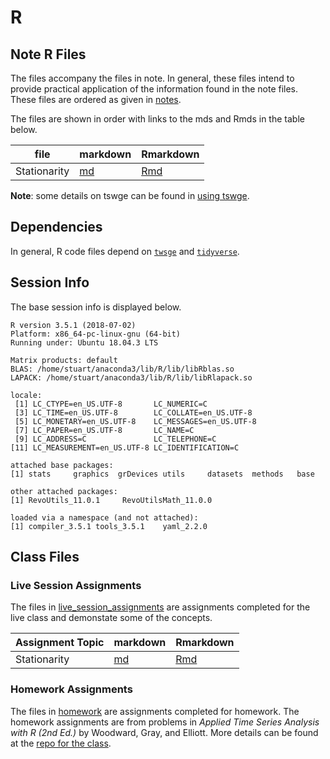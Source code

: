 # R

## Note R Files

The files accompany the files in note.
In general, these files intend to provide practical application of the information found in the note files.
These files are ordered as given in [notes](../notes).

The files are shown in order with links to the mds and Rmds in the table below.

| file         | markdown                 | Rmarkdown                  |
|--------------|--------------------------|----------------------------|
| Stationarity | [md](./Stationarity.md)  | [Rmd](./Stationarity.Rmd)  |

**Note**: some details on tswge can be found in [using tswge](https://github.com/sjmiller8182/LearningTS/blob/master/R/Using_tswge.md).

## Dependencies

In general, R code files depend on [`twsge`](https://cran.r-project.org/web/packages/tswge/index.html) and
[`tidyverse`](https://www.tidyverse.org/).

## Session Info

The base session info is displayed below.

```
R version 3.5.1 (2018-07-02)
Platform: x86_64-pc-linux-gnu (64-bit)
Running under: Ubuntu 18.04.3 LTS

Matrix products: default
BLAS: /home/stuart/anaconda3/lib/R/lib/libRblas.so
LAPACK: /home/stuart/anaconda3/lib/R/lib/libRlapack.so

locale:
 [1] LC_CTYPE=en_US.UTF-8       LC_NUMERIC=C              
 [3] LC_TIME=en_US.UTF-8        LC_COLLATE=en_US.UTF-8    
 [5] LC_MONETARY=en_US.UTF-8    LC_MESSAGES=en_US.UTF-8   
 [7] LC_PAPER=en_US.UTF-8       LC_NAME=C                 
 [9] LC_ADDRESS=C               LC_TELEPHONE=C            
[11] LC_MEASUREMENT=en_US.UTF-8 LC_IDENTIFICATION=C       

attached base packages:
[1] stats     graphics  grDevices utils     datasets  methods   base     

other attached packages:
[1] RevoUtils_11.0.1     RevoUtilsMath_11.0.0

loaded via a namespace (and not attached):
[1] compiler_3.5.1 tools_3.5.1    yaml_2.2.0  
```

## Class Files

### Live Session Assignments

The files in [live_session_assignments](./live_session_assignments) are assignments completed for the live class
and demonstate some of the concepts.

| Assignment Topic | markdown                 | Rmarkdown                  |
|------------------|--------------------------|----------------------------|
| Stationarity     | [md](./live_session_assignments/Live_Session_Assignments.md)  | [Rmd](./live_session_assignments/Live_Session_Assignments.Rmd)  |

### Homework Assignments

The files in [homework](./homework) are assignments completed for homework.
The homework assignments are from problems in *Applied Time Series Analysis with R (2nd Ed.)* by
Woodward, Gray, and Elliott.
More details can be found at the [repo for the class](https://github.com/BivinSadler/MSDS-6373-Time-Series).
